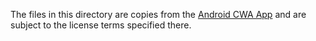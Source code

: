 
The files in this directory are copies from the [Android CWA App](https://github.com/corona-warn-app/cwa-app-android) and are subject to the license terms specified there.

